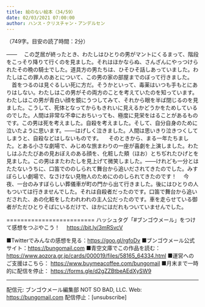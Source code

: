 ```yaml
---
title: 絵のない絵本（34/59）
date: 02/03/2021 07:00:00
author: ハンス・クリスチャン・アンデルセン
---
```


（749字。目安の読了時間：2分）

―― 　この芝居が終ったとき、わたしはひとりの男がマントにくるまって、階段をこっそり降りて行くのを見ました。それはほかならぬ、さんざんにやっつけられたその晩の騎士でした。道具方の男たちは、ひそひそ話しあっていました。わたしはこの罪人のあとについて、この男の家の部屋までのぼって行きました。 　首をつるのは見ぐるしい死に方だ。そうかといって、毒薬はいつも手もとにありはしない。わたしはこの男がその両方のことを考えていたのを知っています。わたしはこの男が青白い顔を鏡にうつしてみて、それから眼を半ば閉じるのを見ました。こうして、死体となってからもきれいに見えるかどうかをためしているのでした。人間は非常な不幸におちいっても、極度に見栄をはることがあるものです。この男は死を考えました。自殺を考えました。そして、自分自身のために泣いたように思います。――はげしく泣きました。人間は思いきり泣きつくしてしまうと、自殺などはしないものです。 　そのときから、まる一年たちました。とある小さな劇場で、みじめな旅まわりの一座が喜劇を上演しました。わたしはふたたびあの見おぼえのある顔を、化粧した頬（ほお）とちぢれたひげとを見ました。この男はまたわたしを見上げて微笑しました。――けれども一分とはたたないうちに、口笛でののしられて舞台から追いだされてきたのでした。みすぼらしい劇場で、なさけない見物人のためにののしられてきたのです！ 　今夜、一台のみすぼらしい葬儀車が町の門から出て行きました。後にはひとりの人もついては行きませんでした。それは自殺者だったのです。口笛で舞台から追いだされた、あの化粧をしたわれわれの主人公だったのです。車を走らせている御者がただひとりそばにいるだけで、ほかにはだれもついていませんでした。

=========================
ハッシュタグ「#ブンゴウメール」をつけて感想をつぶやこう！　
https://bit.ly/3mRSvcV

■Twitterでみんなの感想を見る：https://goo.gl/rgfoDv
■ブンゴウメール公式サイト：https://bungomail.com
■青空文庫でこの作品を読む：https://www.aozora.gr.jp/cards/000019/files/58165_64334.html
■運営へのご支援はこちら： https://www.buymeacoffee.com/bungomail
■月末まで一時的に配信を停止： https://forms.gle/d2gZZBtbeAEdXySW9

-------
配信元: ブンゴウメール編集部
NOT SO BAD, LLC.
Web: https://bungomail.com
配信停止：[unsubscribe]

